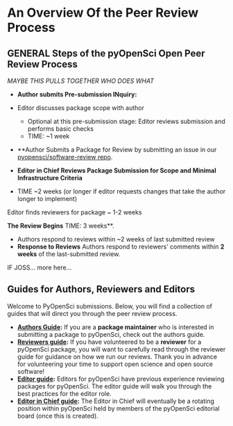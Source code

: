 # An Overview Of the Peer Review Process

## GENERAL Steps of the pyOpenSci Open Peer Review Process
*MAYBE THIS PULLS TOGETHER WHO DOES WHAT*


- **Author submits Pre-submission INquiry:** 
- Editor discusses package scope with author
  - Optional at this pre-submission stage: Editor reviews submission and performs basic checks
  - TIME: ~1 week

- **Author Submits a Package for Review by submitting an issue in our [pyopensci/software-review repo](https://github.com/pyOpenSci/software-review/issues/new/choose/issues/new/choose).
- **Editor in Chief Reviews Package Submission for Scope and Minimal Infrastructure Criteria** 
- TIME ~2 weeks (or longer if editor requests changes that take the author longer to implement)

Editor finds reviewers for package ~ 1-2 weeks

 **The Review Begins** 
 TIME: 3 weeks**. 
 
- Authors respond to reviews within ~2 weeks of last submitted review
- **Response to Reviews** Authors respond to reviewers’ comments 
within **2 weeks** of the last-submitted review. 

IF JOSS...
more here... 


## Guides for Authors, Reviewers and Editors 

Welcome to PyOpenSci submissions. Below, you will find a collection of guides
that will direct you through the peer review process.

* **[Authors Guide](author-guide):** If you are a **package maintainer** who is
interested in submitting a package to
pyOpenSci, check out the authors guide.
* **[Reviewers guide](reviewer-guide):** If you have volunteered to be a
**reviewer** for a pyOpenSci package, you will want to carefully read
through the reviewer guide for guidance on how we run our reviews. Thank you in
advance for volunteering your time to support open science and open source software!
* **[Editor guide](editors-guide):** Editors for pyOpenSci have previous
experience reviewing packages for pyOpenSci. The editor guide
will walk you through the best practices for the editor role.
* **[Editor in Chief guide](editor-in-chief-guide):** The Editor in Chief will
eventually be a rotating position within pyOpenSci held by members of the
pyOpenSci editorial board (once this is created).
